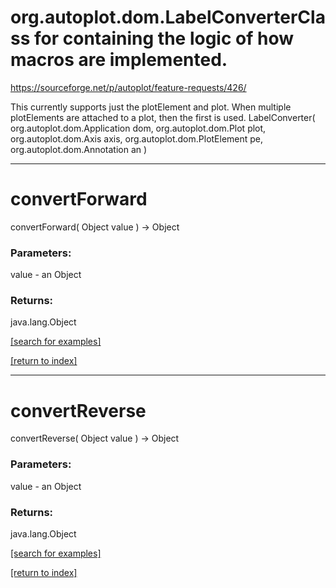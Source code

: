 # org.autoplot.dom.LabelConverterClass for containing the logic of how macros are implemented.
 https://sourceforge.net/p/autoplot/feature-requests/426/
 
 This currently supports just the plotElement and plot.  When 
 multiple plotElements are attached to a plot, then the 
 first is used.
LabelConverter( org.autoplot.dom.Application dom, org.autoplot.dom.Plot plot, org.autoplot.dom.Axis axis, org.autoplot.dom.PlotElement pe, org.autoplot.dom.Annotation an )


***
<a name="convertForward"></a>
# convertForward
convertForward( Object value ) &rarr; Object



### Parameters:
value - an Object

### Returns:
java.lang.Object


<a href="https://github.com/autoplot/dev/search?q=convertForward&unscoped_q=convertForward">[search for examples]</a>

<a href="https://github.com/autoplot/documentation/blob/master/javadoc/index-all.md">[return to index]</a>

***
<a name="convertReverse"></a>
# convertReverse
convertReverse( Object value ) &rarr; Object



### Parameters:
value - an Object

### Returns:
java.lang.Object


<a href="https://github.com/autoplot/dev/search?q=convertReverse&unscoped_q=convertReverse">[search for examples]</a>

<a href="https://github.com/autoplot/documentation/blob/master/javadoc/index-all.md">[return to index]</a>

